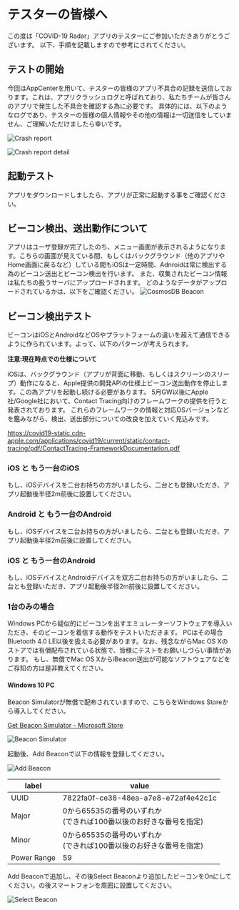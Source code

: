 # テスターの皆様へ

この度は「COVID-19 Radar」アプリのテスターにご参加いただきありがとうございます。
以下、手順を記載しますので参考にされてください。

## テストの開始
今回はAppCenterを用いて、テスターの皆様のアプリ不具合の記録を送信しております。これは、アプリクラッシュログと呼ばれており、私たちチームが皆さんのアプリで発生した不具合を確認する為に必要です。
具体的には、以下のようなログであり、テスターの皆様の個人情報やその他の情報は一切送信をしていません、ご理解いただけましたら幸いです。

![Crash report](../.attachments/test001-43c7d8ae-84e5-481b-88fa-ac6682bbbdd2.png)

![Crash report detail](../.attachments/test002-17da080d-4803-4059-acbc-ce716690d389.png)


## 起動テスト
アプリをダウンロードしましたら、アプリが正常に起動する事をご確認ください。

## ビーコン検出、送出動作について

アプリはユーザ登録が完了したのち、メニュー画面が表示されるようになります。こちらの画面が見えている間、もしくはバックグラウンド（他のアプリやHome画面に戻るなど）している間もiOSは一定時間、Adnroidは常に検出する為のビーコン送出とビーコン検出を行います。
また、収集されたビーコン情報は私たちの扱うサーバにアップロードされます。
どのようなデータがアップロードされているかは、以下をご確認ください。
![CosmosDB Beacon](../.attachments/test003-abd0f8ab-030c-4a54-b87c-757d2225791f.png)

## ビーコン検出テスト
ビーコンはiOSとAndroidなどOSやプラットフォームの違いを超えて通信できるように作られています。よって、以下のパターンが考えられます。

**注意:現在時点での仕様について**

iOSは、バックグラウンド（アプリが背面に移動、もしくはスクリーンのスリープ）動作になると、Apple提供の開発APIの仕様上ビーコン送出動作を停止します。この為アプリを起動し続ける必要があります。
5月GW以後にApple社/Google社において、Contact Tracing向けのフレームワークの提供を行うと発表されております。
これらのフレームワークの情報と対応OSバージョンなどを鑑みながら、検出、送出部分についての改良を加えていく見込みです。

https://covid19-static.cdn-apple.com/applications/covid19/current/static/contact-tracing/pdf/ContactTracing-FrameworkDocumentation.pdf

### iOS と もう一台のiOS

もし、iOSデバイスを二台お持ちの方がいましたら、二台とも登録いただき、アプリ起動後半径2m前後に設置してください。

### Android と もう一台のAndroid

もし、iOSデバイスを二台お持ちの方がいましたら、二台とも登録いただき、アプリ起動後半径2m前後に設置してください。

### iOS と もう一台のAndroid

もし、iOSデバイスとAndroidデバイスを双方二台お持ちの方がいましたら、二台とも登録いただき、アプリ起動後半径2m前後に設置してください。

### 1台のみの場合

Windows PCから疑似的にビーコンを出すエミュレーターソフトウェアを導入いただき、そのビーコンを着信する動作をテストいただきます。
PCはその場合Bluetooth 4.0 LE以後を扱える必要があります。なお、残念ながらMac OS Xのストアでは有償配布されている状態で、皆様にテストをお願いしづらい事情があります。
もし、無償でMac OS XからiBeacon送出が可能なソフトウェアなどをご存知の方は是非教えてください。

#### Windows 10 PC

Beacon Simulatorが無償で配布されていますので、こちらをWindows Storeから導入してください。

[Get Beacon Simulator \- Microsoft Store](https://www.microsoft.com/store/productId/9NBLGGH4XVD0)

![Beacon Simulator](../.attachments/test005-b5be66b5-b50a-49ad-a96e-917e39f99e2b.png)

起動後、Add Beaconで以下の情報を登録してください。

![Add Beacon](../.attachments/test006-757808c3-a9cc-4f73-8cd5-adfdb1efebf5.png)

| label       	| value                                                                 	|
|-------------	|-----------------------------------------------------------------------	|
| UUID        	|                  7822fa0f-ce38-48ea-a7e8-e72af4e42c1c                 	|
| Major       	| 0から65535の番号のいずれか<br>(できれば100番以後のお好きな番号を指定) 	|
| Minor       	| 0から65535の番号のいずれか<br>(できれば100番以後のお好きな番号を指定) 	|
| Power Range 	|                                   59                                  	|

Add Beaconで追加し、その後Select Beaconより追加したビーコンをOnにしてください。の後スマートフォンを周囲に設置してください。

![Select Beacon](../.attachments/test007-2130f953-49f4-4399-8e32-20ebe4cf8606.png)

